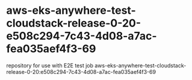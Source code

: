 # aws-eks-anywhere-test-cloudstack-release-0-20-e508c294-7c43-4d08-a7ac-fea035aef4f3-69
repository for use with E2E test job aws-eks-anywhere-test-cloudstack-release-0-20:e508c294-7c43-4d08-a7ac-fea035aef4f3-69
